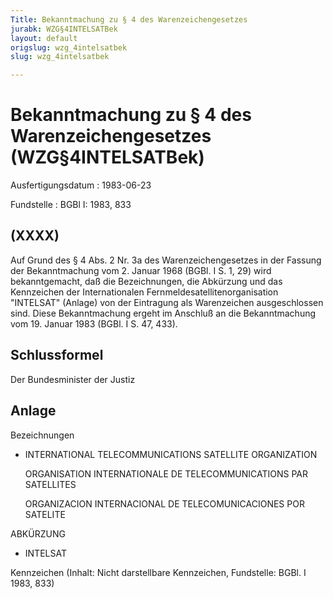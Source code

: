```yaml
---
Title: Bekanntmachung zu § 4 des Warenzeichengesetzes
jurabk: WZG§4INTELSATBek
layout: default
origslug: wzg_4intelsatbek
slug: wzg_4intelsatbek

---
```


# Bekanntmachung zu § 4 des Warenzeichengesetzes (WZG§4INTELSATBek)

Ausfertigungsdatum
:   1983-06-23

Fundstelle
:   BGBl I: 1983, 833

## (XXXX)

Auf Grund des § 4 Abs. 2 Nr. 3a des Warenzeichengesetzes in der
Fassung der Bekanntmachung vom 2. Januar 1968 (BGBl. I S. 1, 29) wird
bekanntgemacht, daß die Bezeichnungen, die Abkürzung und das
Kennzeichen der Internationalen Fernmeldesatellitenorganisation
"INTELSAT" (Anlage) von der Eintragung als Warenzeichen ausgeschlossen
sind.
Diese Bekanntmachung ergeht im Anschluß an die Bekanntmachung vom 19.
Januar 1983 (BGBl. I S. 47, 433).

## Schlussformel

Der Bundesminister der Justiz

## Anlage

Bezeichnungen

*   INTERNATIONAL TELECOMMUNICATIONS SATELLITE ORGANIZATION

    ORGANISATION INTERNATIONALE DE TELECOMMUNICATIONS PAR SATELLITES

    ORGANIZACION INTERNACIONAL DE TELECOMUNICACIONES POR SATELITE



ABKÜRZUNG

*   INTELSAT



Kennzeichen
(Inhalt: Nicht darstellbare Kennzeichen,
Fundstelle: BGBl. I 1983, 833)

